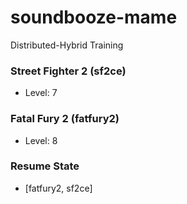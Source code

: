 # soundbooze-mame

Distributed-Hybrid Training

### Street Fighter 2 (sf2ce)

- Level: 7

### Fatal Fury 2 (fatfury2)

- Level: 8

### Resume State

- [fatfury2, sf2ce]
